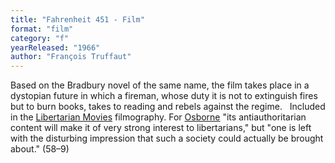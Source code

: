 ```yaml
---
title: "Fahrenheit 451 - Film"
format: "film"
category: "f"
yearReleased: "1966"
author: "François Truffaut"
---
```

Based on the Bradbury novel of the same name, the film  takes place in a dystopian future in which a fireman, whose duty it is not to  extinguish fires but to burn books, takes to reading and rebels against the  regime.
 
Included in the <a href="http://libertarianmovies.net/F/Fahrenheit-451-1966-.html">Libertarian  Movies</a> filmography. For <a href="biblio.htm#Osborne">Osborne</a> "its  antiauthoritarian content will make it of very strong interest to libertarians,"  but "one is left with the disturbing impression that such a society could  actually be brought about." (58–9)
